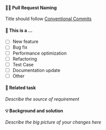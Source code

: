 #### 🧑‍⚖️ Pull Request Naming

Title should follow [Conventional Commits](https://www.conventionalcommits.org/en/v1.0.0/#summary)

#### 🤔 This is a ...

- [ ] New feature
- [ ] Bug fix
- [ ] Performance optimization
- [ ] Refactoring
- [ ] Test Case
- [ ] Documentation update
- [ ] Other

#### 🔗 Related task

_Describe the source of requirement_

#### 💡 Background and solution

_Describe the big picture of your changes here_
